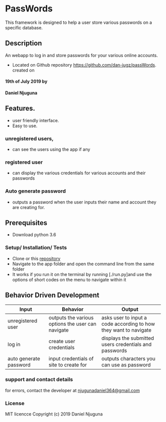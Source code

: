 # PassWords
This framework is designed to help a user store various passwords on a specific database. 


## Description
An webapp to log in and store passwords for your various online accounts. 
* Located on Github repository https://github.com/dan-jugz/passWords. created on 
#### 19th of July 2019 by 
#### Daniel Njuguna  



## Features.

* user friendly interface.
* Easy to use.

### unregistered users,
* can see the users using the app if any
### registered user
* can display the various credentials for various accounts and their passwords
### Auto generate password
* outputs a password when the user inputs their name and account they are creating for.

## Prerequisites
* Download python 3.6
### Setup/ Installation/ Tests
* Clone or this [repository](https://github.com/dan-jugz/passWords) 
* Navigate to the app folder and open the command line from the same folder
* It works if you run it on the terminal  by running [./run.py]and use the options of short codes on the menu to navigate within it


## Behavior Driven Development 
Input|Behavior|Output
----|----|------
unregistered user|outputs the various options the user can navigate|asks user to input a code according to how they want to navigate
log in|create user credentials|displays the submitted users credentials and passwords
auto generate password|input credentials of site to create for|outputs characters you can use as password 

 
### support and contact details
for errors, contact the developer at njugunadaniel364@gmail.com
### License
MIT licencce Copyright (c) 2019 Daniel Njuguna
